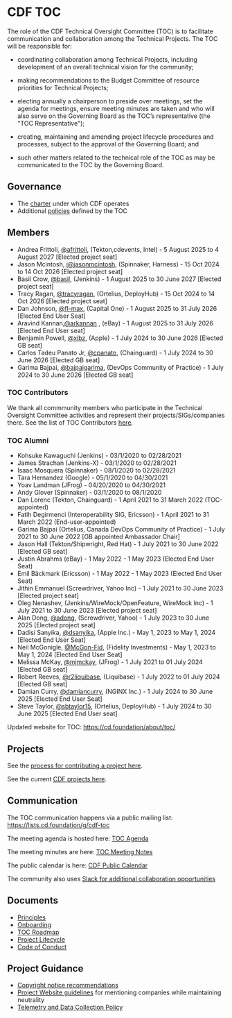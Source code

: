 # CDF TOC

The role of the CDF Technical Oversight Committee (TOC) is to facilitate communication and collaboration among the Technical Projects. The TOC will be responsible for:

- coordinating collaboration among Technical Projects, including development of an overall technical vision for the community;

- making recommendations to the Budget Committee of resource priorities for Technical Projects;

- electing annually a chairperson to preside over meetings, set the agenda for meetings, ensure meeting minutes are taken and who will also serve on the Governing Board as the TOC’s representative (the "TOC Representative");

- creating, maintaining and amending project lifecycle procedures and processes, subject to the approval of the Governing Board; and

- such other matters related to the technical role of the TOC as may be communicated to the TOC by the Governing Board.

## Governance

- The [charter](https://github.com/cdfoundation/charter/blob/master/CHARTER.md) under which CDF operates
- Additional [policies](./process) defined by the TOC

## Members

- Andrea Frittoli, [@afrittoli](https://github.com/afrittoli), (Tekton,cdevents, Intel) - 5 August 2025 to 4 August 2027 [Elected project seat]
- Jason Mcintosh, [i@jasonmcintosh](https://github.com/jasonmcintosh), (Spinnaker, Harness) - 15 Oct 2024 to 14 Oct 2026 [Elected project seat]
- Basil Crow, [@basil](https://github.com/basil), (Jenkins) - 1 August 2025 to 30 June 2027 [Elected project seat]
- Tracy Ragan, [@tracyragan](https://github.com/tracyragan), (Ortelius, DeployHub) - 15 Oct 2024 to 14 Oct 2026 [Elected project seat]
- Dan Johnson, [@fl-max](https://github.com/fl-max), (Capital One) - 1 August 2025 to 31 July 2026 [Elected End User Seat]
- Aravind Kannan,[@arkannan](https://github.com/arkannan) , (eBay) - 1 August 2025 to 31 July 2026 [Elected End User seat]
- Benjamin Powell, [@xibz](https://github.com/xibz), (Apple) - 1 July 2024 to 30 June 2026 [Elected GB seat]
- Carlos Tadeu Panato Jr, [@cpanato](https://github.com/cpanato), (Chainguard) - 1 July 2024 to 30 June 2026 [Elected GB seat]
- Garima Bajpai, [@bajpaigarima](https://github.com/bajpaigarima), (DevOps Community of Practice) - 1 July 2024 to 30 June 2026 [Elected GB seat]

### TOC Contributors

We thank all commmunity members who participate in the Technical Oversight Committee activities
and represent their projects/SIGs/companies there.
See the list of TOC Contributors [here](./CONTRIBUTORS.md).

### TOC Alumni

- Kohsuke Kawaguchi (Jenkins) - 03/1/2020 to 02/28/2021
- James Strachan (Jenkins-X) - 03/1/2020 to 02/28/2021
- Isaac Mosquera (Spinnaker) - 08/1/2020 to 02/28/2021
- Tara Hernandez (Google) - 05/1/2020 to 04/30/2021
- Yoav Landman (JFrog) - 04/20/2020 to 04/30/2021
- Andy Glover (Spinnaker) - 03/1/2020 to 08/1/2020
- Dan Lorenc (Tekton, Chainguard) - 1 April 2021 to 31 March 2022 (TOC-appointed)
- Fatih Degirmenci (Interoperability SIG, Ericsson) - 1 April 2021 to 31 March 2022 (End-user-appointed)
- Garima Bajpai (Ortelius, Canada DevOps Community of Practice) - 1 July 2021 to 30 June 2022 [GB appointed Ambassador Chair]
- Jason Hall (Tekton/Shipwright, Red Hat) -  1 July 2021 to 30 June 2022 [Elected GB seat]
- Justin Abrahms (eBay) - 1 May 2022 - 1 May 2023 (Elected End User Seat)
- Emil Bäckmark (Ericsson) - 1 May 2022 - 1 May 2023 (Elected End User Seat)
- Jithin Emmanuel (Screwdriver, Yahoo Inc) - 1 July 2021 to 30 June 2023 [Elected project seat]
- Oleg Nenashev, (Jenkins/WireMock/OpenFeature, WireMock Inc) - 1 July 2021 to 30 June 2023 [Elected project seat]
- Alan Dong, [@adong](https://github.com/adong), (Screwdriver, Yahoo) - 1 July 2023 to 30 June 2025 [Elected project seat]
- Dadisi Sanyika, [@dsanyika](https://github.com/dsanyika), (Apple Inc.) - May 1, 2023 to May 1, 2024 [Elected End User Seat]
- Neil McGonigle, [@McGon-Fid](https://github.com/McGon-Fid), (Fidelity Investments) - May 1, 2023 to May 1, 2024 [Elected End User Seat]
- Melissa McKay, [@mjmckay](https://github.com/mjmckay), (JFrog) - 1 July 2021 to 01 July 2024 [Elected GB seat]
- Robert Reeves, [@r2liquibase](https://github.com/r2liquibase),  (Liquibase) - 1 July 2022 to 01 July 2024 [Elected GB seat]
- Damian Curry, [@damiancurry](https://github.com/damiancurry), (NGINX Inc.) - 1 July 2024 to 30 June 2025 [Elected End User Seat]
- Steve Taylor, [@sbtaylor15](https://github.com/sbtaylor15), (Ortelius, DeployHub) - 1 July 2024 to 30 June 2025 [Elected End User seat]
  
Updated website for TOC: <https://cd.foundation/about/toc/>

## Projects

See the [process for contributing a project here](https://github.com/cdfoundation/toc/blob/master/PROJECT_LIFECYCLE.md).

See the current [CDF projects here](https://cd.foundation/projects/).

## Communication

The TOC communication happens via a public mailing list: <https://lists.cd.foundation/g/cdf-toc>

The meeting agenda is hosted here: [TOC Agenda](https://docs.google.com/document/d/1uBHar55fTInWF9Li4t0lyG3tTC8BRLU0FfBfsgk_Jrs/edit?ts=5c9580be#heading=h.en8cy6hno0c6)

The meeting minutes are here: [TOC Meeting Notes](docs/TOC_Meeting_Notes.md)

The public calendar is here: [CDF Public Calendar](https://calendar.google.com/calendar/embed?src=linuxfoundation.org_mhf0kmgedn67ihni8r129avp24%40group.calendar.google.com&ctz=America%2FLos_Angeles)

The community also uses [Slack for additional collaboration opportunities](https://join.slack.com/t/cdeliveryfdn/shared_invite/zt-nwc0jjd0-G65oEpv5ynFfPD5oOX5Ogg)

## Documents

- [Principles](PRINCIPLES.md)
- [Onboarding](docs/onboarding.md)
- [TOC Roadmap](https://github.com/cdfoundation/toc/projects/7)
- [Project Lifecycle](PROJECT_LIFECYCLE.md)
- [Code of Conduct](https://github.com/cdfoundation/.github/blob/main/CODE_OF_CONDUCT.md)

## Project Guidance

- [Copyright notice recommendations](https://github.com/cdfoundation/foundation/blob/main/CDF%20Copyright.md)
- [Project Website guidelines](https://github.com/cdfoundation/foundation/blob/main/CDF%20Project%20Website%20Guidelines.md) for mentioning companies while maintaining neutrality
- [Telemetry and Data Collection Policy](https://www.linuxfoundation.org/en/telemetry-data-policy/)

